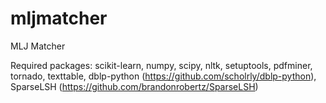 # mljmatcher
MLJ Matcher

Required packages: scikit-learn, numpy, scipy, nltk, setuptools, pdfminer, tornado, texttable, dblp-python (https://github.com/scholrly/dblp-python), SparseLSH (https://github.com/brandonrobertz/SparseLSH)